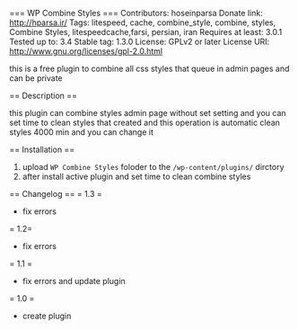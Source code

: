 === WP Combine Styles ===
Contributors: hoseinparsa
Donate link: http://hparsa.ir/
Tags: litespeed, cache, combine_style, combine, styles, Combine Styles, litespeedcache,farsi, persian, iran
Requires at least: 3.0.1
Tested up to: 3.4
Stable tag: 1.3.0
License: GPLv2 or later
License URI: http://www.gnu.org/licenses/gpl-2.0.html

this is a free plugin to combine all css styles that queue in admin pages and can be private

== Description ==

this plugin can combine styles admin page without set setting 
and you can set time to clean styles that created 
and this operation is automatic clean styles 4000 min and you can change it

== Installation ==

1. upload `WP Combine Styles` foloder to the `/wp-content/plugins/` dirctory
2. after install active plugin and set time to clean combine styles

== Changelog ==
= 1.3 =
* fix errors

= 1.2=
* fix errors

= 1.1 =
* fix errors and update plugin

= 1.0 =
* create plugin
